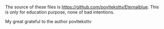 
The source of these files is https://github.com/povlteksttv/Eternalblue. This is only for education purpose, none of bad intentions.

My great grateful to the author povlteksttv
